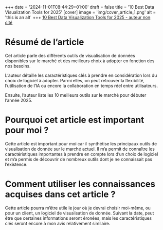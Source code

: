 +++
date = '2024-11-01T08:44:29+01:00'
draft = false
title = '10 Best Data Visualization Tools for 2025'
[cover]
    image = 'img/cover_article_1.png'
    alt = 'this is an alt'
+++
[10 Best Data Visualization Tools for 2025 - auteur non cité](https://vegavid.com/blog/data-visualization-tools/#)
# Résumé de l’article

Cet article parle des différents outils de visualisation de données disponibles sur le marché et des meilleurs choix à adopter en fonction des nos besoins.

L’auteur détaille les caractéristiques clés à prendre en considération lors du choix de logiciel à adopter. Parmi elles, on peut retrouver la flexibilité, l’utilisation de l’IA ou encore la collaboration en temps réel entre utilisateurs.

Ensuite, l’auteur liste les 10 meilleurs outils sur le marché pour débuter l’année 2025.

# Pourquoi cet article est important pour moi ?

Cette article est important pour moi car il synthétise les principaux outils de visualisation de donnée sur le marché actuel. Il m’a permit de connaître les caractéristiques importantes à prendre en compte lors d’un choix de logiciel et m’a permis de découvrir de nombreux outils dont je ne connaissait pas l’existence.

# Comment utiliser les connaissances acquises dans cet article ?

Cette article pourra m’être utile le jour où je devrai choisir moi-même, ou pour un client, un logiciel de visualisation de donnée. Suivant la date, peut être que certaines informations seront éronées, mais les caractéristiques clés seront encore à mon avis relativement similaire.